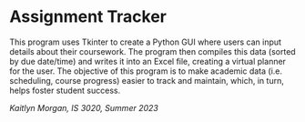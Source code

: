 # Assignment Tracker

This program uses Tkinter to create a Python GUI where users can input details about their coursework. The program then compiles this data (sorted by due date/time) and writes it into an Excel file, creating a virtual planner for the user. The objective of this program is to make academic data (i.e. scheduling, course progress) easier to track and maintain, which, in turn, helps foster student success.

*Kaitlyn Morgan, IS 3020, Summer 2023*
